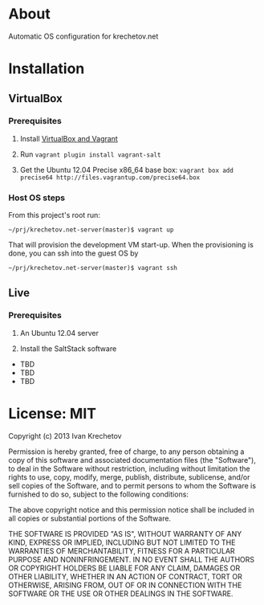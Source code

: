 # About

Automatic OS configuration for krechetov.net

# Installation

## VirtualBox

### Prerequisites

1. Install [VirtualBox and Vagrant](http://docs.vagrantup.com/v1/docs/getting-started/index.html)

2. Run `vagrant plugin install vagrant-salt`

3. Get the Ubuntu 12.04 Precise x86_64 base box: `vagrant box add precise64 http://files.vagrantup.com/precise64.box`

### Host OS steps

From this project's root run:

    ~/prj/krechetov.net-server(master)$ vagrant up

That will provision the development VM start-up. When the provisioning is done, you can ssh into the
guest OS by

    ~/prj/krechetov.net-server(master)$ vagrant ssh

## Live

### Prerequisites

1. An Ubuntu 12.04 server

2. Install the SaltStack software
  * TBD
  * TBD
  * TBD

# License: MIT

Copyright (c) 2013 Ivan Krechetov

Permission is hereby granted, free of charge, to any person obtaining a copy
of this software and associated documentation files (the "Software"), to deal
in the Software without restriction, including without limitation the rights
to use, copy, modify, merge, publish, distribute, sublicense, and/or sell
copies of the Software, and to permit persons to whom the Software is
furnished to do so, subject to the following conditions:

The above copyright notice and this permission notice shall be included in
all copies or substantial portions of the Software.

THE SOFTWARE IS PROVIDED "AS IS", WITHOUT WARRANTY OF ANY KIND, EXPRESS OR
IMPLIED, INCLUDING BUT NOT LIMITED TO THE WARRANTIES OF MERCHANTABILITY,
FITNESS FOR A PARTICULAR PURPOSE AND NONINFRINGEMENT. IN NO EVENT SHALL THE
AUTHORS OR COPYRIGHT HOLDERS BE LIABLE FOR ANY CLAIM, DAMAGES OR OTHER
LIABILITY, WHETHER IN AN ACTION OF CONTRACT, TORT OR OTHERWISE, ARISING FROM,
OUT OF OR IN CONNECTION WITH THE SOFTWARE OR THE USE OR OTHER DEALINGS IN
THE SOFTWARE.
